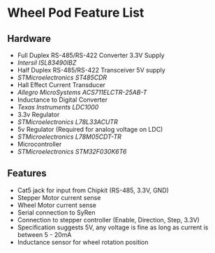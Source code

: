 # Wheel Pod Feature List
## Hardware
- Full Duplex RS-485/RS-422 Converter 3.3V Supply
- _Intersil ISL83490IBZ_
- Half Duplex RS-485/RS-422 Transceiver 5V supply
- _STMicroelectronics ST485CDR_
- Hall Effect Current Transducer
- _Allegro MicroSystems ACS711ELCTR-25AB-T_
- Inductance to Digital Converter
- _Texas Instruments LDC1000_
- 3.3v Regulator
- _STMicroelectronics L78L33ACUTR_
- 5v Regulator (Required for analog voltage on LDC)
- _STMicroelectronics L78M05CDT-TR_
- Microcontroller
- _STMicroelectronics STM32F030K6T6_

## Features
- Cat5 jack for input from Chipkit (RS-485, 3.3V, GND)
- Stepper Motor current sense
- Wheel Motor current sense
- Serial connection to SyRen
- Connection to stepper controller (Enable, Direction, Step, 3.3V)
- Specification suggests 5V, any voltage is fine as long as current is between 5 - 20mA
- Inductance sensor for wheel rotation position
